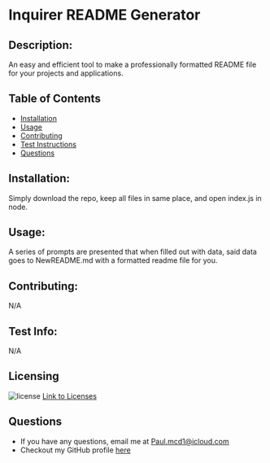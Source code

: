# Inquirer README Generator
  ## Description: 
  An easy and efficient tool to make a professionally formatted README file for your projects and applications.
  ## Table of Contents
  - [Installation](#Installation)
  - [Usage](#Usage)
  - [Contributing](#Contributing)
  - [Test Instructions](#Test-Instructions)
  - [Questions](#Questions)
  ## Installation: 
  Simply download the repo, keep all files in same place, and open index.js in node.
  ## Usage: 
  A series of prompts are presented that when filled out with data, said data goes to NewREADME.md with a formatted readme file for you.

  ## Contributing: 
  N/A
  ## Test Info: 
  N/A
  ## Licensing
  ![license](https://img.shields.io/badge/License-MIT-blue.svg)
  [Link to Licenses](https://shields.io)
  
  ## Questions
  - If you have any questions, email me at Paul.mcd1@icloud.com
  - Checkout my GitHub profile [here](https://github.com/Orbit001)
